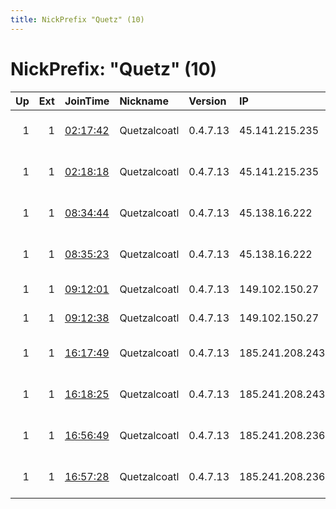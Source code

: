 ```yaml
---
title: NickPrefix "Quetz" (10)
---
```


# NickPrefix: "Quetz" (10)

|   Up |   Ext | JoinTime                                                                                              | Nickname     | Version   | IP              | AS                 | CC   |   ORp |   Dirp | OS    | Contact                            |   eFamMembers |
|-----:|------:|:------------------------------------------------------------------------------------------------------|:-------------|:----------|:----------------|:-------------------|:-----|------:|-------:|:------|:-----------------------------------|--------------:|
|    1 |     1 | [02:17:42](https://nusenu.github.io/OrNetStats/w/relay/99B6E09CF6084DB3A0D77BC0CFB1C6FC3B65A341.html) | Quetzalcoatl | 0.4.7.13  | 45.141.215.235  | 1337 Services GmbH | pl   |   110 |      0 | Linux | email:Quetzalcoatl relays protonma |           186 |
|    1 |     1 | [02:18:18](https://nusenu.github.io/OrNetStats/w/relay/AE8F944F2843C8072E491BA301B9F6EEFD6BDFDB.html) | Quetzalcoatl | 0.4.7.13  | 45.141.215.235  | 1337 Services GmbH | pl   |   143 |      0 | Linux | email:Quetzalcoatl relays protonma |           186 |
|    1 |     1 | [08:34:44](https://nusenu.github.io/OrNetStats/w/relay/0B8EF5F5016926F4245350FB37914E30BF36C528.html) | Quetzalcoatl | 0.4.7.13  | 45.138.16.222   | 1337 Services GmbH | pl   |   110 |      0 | Linux | email:Quetzalcoatl relays protonma |           186 |
|    1 |     1 | [08:35:23](https://nusenu.github.io/OrNetStats/w/relay/799F36F3EAD423C23E76351154E0BC98E8B498FE.html) | Quetzalcoatl | 0.4.7.13  | 45.138.16.222   | 1337 Services GmbH | pl   |   143 |      0 | Linux | email:Quetzalcoatl relays protonma |           186 |
|    1 |     1 | [09:12:01](https://nusenu.github.io/OrNetStats/w/relay/8A02B09998F74FFE287CB928937E070CA57F1854.html) | Quetzalcoatl | 0.4.7.13  | 149.102.150.27  | Contabo GmbH       | de   |   110 |      0 | Linux | email:Quetzalcoatl relays protonma |           186 |
|    1 |     1 | [09:12:38](https://nusenu.github.io/OrNetStats/w/relay/EE2ABD66DDF85DA2D1A04A417BFE7165C25D029A.html) | Quetzalcoatl | 0.4.7.13  | 149.102.150.27  | Contabo GmbH       | de   |   143 |      0 | Linux | email:Quetzalcoatl relays protonma |           186 |
|    1 |     1 | [16:17:49](https://nusenu.github.io/OrNetStats/w/relay/D76BB8454145D0FB46D1489B1942D6B2207E5CE0.html) | Quetzalcoatl | 0.4.7.13  | 185.241.208.243 | 1337 Services GmbH | pl   |   110 |      0 | Linux | email:Quetzalcoatl relays protonma |           186 |
|    1 |     1 | [16:18:25](https://nusenu.github.io/OrNetStats/w/relay/DC48A541A1A4AE8EDBC6C286161635C9EC564E2C.html) | Quetzalcoatl | 0.4.7.13  | 185.241.208.243 | 1337 Services GmbH | pl   |   143 |      0 | Linux | email:Quetzalcoatl relays protonma |           186 |
|    1 |     1 | [16:56:49](https://nusenu.github.io/OrNetStats/w/relay/D7A43DD339748E93C4595434E3C18911178C4FFA.html) | Quetzalcoatl | 0.4.7.13  | 185.241.208.236 | 1337 Services GmbH | pl   |   110 |      0 | Linux | email:Quetzalcoatl relays protonma |           186 |
|    1 |     1 | [16:57:28](https://nusenu.github.io/OrNetStats/w/relay/0863252662246FFF6914F380711C75DC4027BD75.html) | Quetzalcoatl | 0.4.7.13  | 185.241.208.236 | 1337 Services GmbH | pl   |   143 |      0 | Linux | email:Quetzalcoatl relays protonma |           186 |
